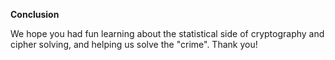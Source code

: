 **Conclusion**

We hope you had fun learning about the statistical side of cryptography and cipher solving, and helping us solve the "crime". Thank you!

